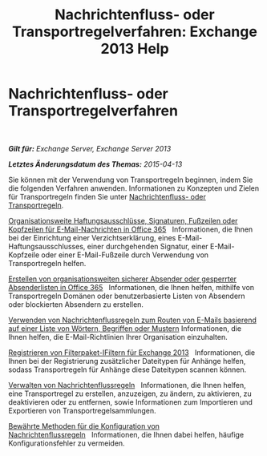 ﻿---
title: 'Nachrichtenfluss- oder Transportregelverfahren: Exchange 2013 Help'
TOCTitle: Nachrichtenfluss- oder Transportregelverfahren
ms:assetid: f45f6eef-9e35-4ef4-97fa-1f6e277d14a1
ms:mtpsurl: https://technet.microsoft.com/de-de/library/Dn600440(v=EXCHG.150)
ms:contentKeyID: 61061223
ms.date: 04/24/2018
mtps_version: v=EXCHG.150
ms.translationtype: HT
---

# Nachrichtenfluss- oder Transportregelverfahren

 

_**Gilt für:** Exchange Server, Exchange Server 2013_

_**Letztes Änderungsdatum des Themas:** 2015-04-13_

Sie können mit der Verwendung von Transportregeln beginnen, indem Sie die folgenden Verfahren anwenden. Informationen zu Konzepten und Zielen für Transportregeln finden Sie unter [Nachrichtenfluss- oder Transportregeln](mail-flow-rules-transport-rules-in-exchange-2013-exchange-2013-help.md).

[Organisationsweite Haftungsausschlüsse, Signaturen, Fußzeilen oder Kopfzeilen für E-Mail-Nachrichten in Office 365](https://technet.microsoft.com/de-de/library/dn600323\(v=exchg.150\))   Informationen, die Ihnen bei der Einrichtung einer Verzichtserklärung, eines E-Mail-Haftungsausschlusses, einer durchgehenden Signatur, einer E-Mail-Kopfzeile oder einer E-Mail-Fußzeile durch Verwendung von Transportregeln helfen.

[Erstellen von organisationsweiten sicherer Absender oder gesperrter Absenderlisten in Office 365](https://technet.microsoft.com/de-de/library/dn198251\(v=exchg.150\))   Informationen, die Ihnen helfen, mithilfe von Transportregeln Domänen oder benutzerbasierte Listen von Absendern oder blockierten Absendern zu erstellen.

[Verwenden von Nachrichtenflussregeln zum Routen von E-Mails basierend auf einer Liste von Wörtern, Begriffen oder Mustern](https://review.docs.microsoft.com/de-de/exchange/security-and-compliance/mail-flow-rules/use-rules-to-route-email) Informationen, die Ihnen helfen, die E-Mail-Richtlinien Ihrer Organisation einzuhalten.

[Registrieren von Filterpaket-IFiltern für Exchange 2013](register-filter-pack-ifilters-with-exchange-2013-exchange-2013-help.md)   Informationen, die Ihnen bei der Registrierung zusätzlicher Dateitypen für Anhänge helfen, sodass Transportregeln für Anhänge diese Dateitypen scannen können.

[Verwalten von Nachrichtenflussregeln](manage-mail-flow-rules-exchange-2013-help.md)   Informationen, die Ihnen helfen, eine Transportregel zu erstellen, anzuzeigen, zu ändern, zu aktivieren, zu deaktivieren oder zu entfernen, sowie Informationen zum Importieren und Exportieren von Transportregelsammlungen.

[Bewährte Methoden für die Konfiguration von Nachrichtenflussregeln](https://review.docs.microsoft.com/de-de/exchange/security-and-compliance/mail-flow-rules/configuration-best-practices)   Informationen, die Ihnen dabei helfen, häufige Konfigurationsfehler zu vermeiden.

